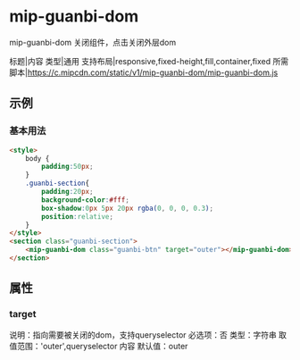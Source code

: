 # mip-guanbi-dom

mip-guanbi-dom 关闭组件，点击关闭外层dom

标题|内容
类型|通用
支持布局|responsive,fixed-height,fill,container,fixed
所需脚本|https://c.mipcdn.com/static/v1/mip-guanbi-dom/mip-guanbi-dom.js

## 示例

### 基本用法
```html
<style>
	body {
		padding:50px;
	}
	.guanbi-section{
		padding:20px;
		background-color:#fff;
		box-shadow:0px 5px 20px rgba(0, 0, 0, 0.3);
		position:relative;
	}
</style>
<section class="guanbi-section">
	<mip-guanbi-dom class="guanbi-btn" target="outer"></mip-guanbi-dom>
</section>
```


## 属性

### target

说明：指向需要被关闭的dom，支持queryselector
必选项：否
类型：字符串
取值范围：'outer',queryselector 内容
默认值：outer